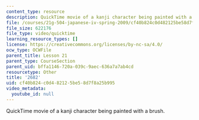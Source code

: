 ```yaml
---
content_type: resource
description: QuickTime movie of a kanji character being painted with a brush.
file: /courses/21g-504-japanese-iv-spring-2009/cf40b824c0d482125be58d7f8a25b995_2682.mov
file_size: 622176
file_type: video/quicktime
learning_resource_types: []
license: https://creativecommons.org/licenses/by-nc-sa/4.0/
ocw_type: OCWFile
parent_title: Lesson 21
parent_type: CourseSection
parent_uid: bffa1146-720a-039c-9aec-636a7a7ab4cd
resourcetype: Other
title: '2682'
uid: cf40b824-c0d4-8212-5be5-8d7f8a25b995
video_metadata:
  youtube_id: null
---
```

QuickTime movie of a kanji character being painted with a brush.